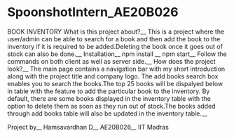 # SpoonshotIntern_AE20B026
BOOK INVENTORY 
What is this project about?__
This is a project where the user/admin can be able to search for a book and then add the book to the inventory if it is required to be added.Deleting the book once it goes out of stock can also be done.__
Installation__
npm install __
npm start__ 
Follow the commands on both client as well as server side.__
How does the project look?__
The main page contains a navigation bar with my short introduction along with the project title and company logo.
The add books search box enables you to search the books.The top 25 books will be dispalyed below in table with the feature to add the particular book to the inventory.
By default, there are some books displayed in the inventory table with the option to delete them as soon as they run out of stock.The books added through add books table will also be updated in the inventory table.__

Project by__
Hamsavardhan D__
AE20B026__
IIT Madras
